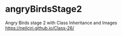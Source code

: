 # angryBirdsStage2
Angry Birds stage 2 with Class Inheritance and Images
https://neilciri.github.io/Class-26/
